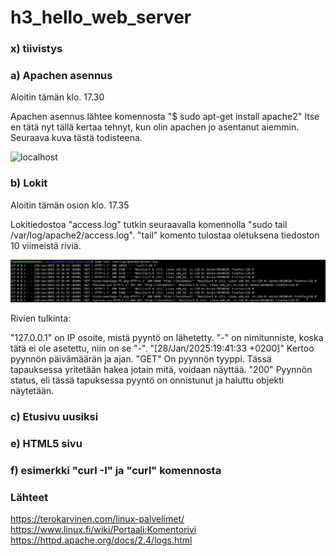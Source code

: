 # h3_hello_web_server

### x) tiivistys

### a) Apachen asennus
Aloitin tämän klo. 17.30

Apachen asennus lähtee komennosta "$ sudo apt-get install apache2" Itse en tätä nyt tällä kertaa tehnyt, kun olin apachen jo asentanut aiemmin. Seuraava kuva tästä todisteena.

![localhost](images/localhost.png)


### b) Lokit
Aloitin tämän osion klo. 17.35

Lokitiedostoa "access.log" tutkin seuraavalla komennolla "sudo tail /var/log/apache2/access.log". "tail" komento tulostaa oletuksena tiedoston 10 viimeistä riviä.

![localhost](images/lokit1.png)

Rivien tulkinta:

  "127.0.0.1"                     on IP osoite, mistä pyyntö on lähetetty.
  "-"                             on nimitunniste, koska tätä ei ole asetettu, niin on se "-".
  "[28/Jan/2025:19:41:33 +0200]"  Kertoo pyynnön päivämäärän ja ajan.
  "GET"                           On pyynnön tyyppi. Tässä tapauksessa yritetään hakea jotain mitä, voidaan näyttää.
  "200"                           Pyynnön status, eli tässä tapuksessa pyyntö on onnistunut ja haluttu objekti näytetään.

  
### c) Etusivu uusiksi

### e) HTML5 sivu

### f) esimerkki "curl -I" ja "curl" komennosta

### Lähteet
https://terokarvinen.com/linux-palvelimet/
https://www.linux.fi/wiki/Portaali:Komentorivi
https://httpd.apache.org/docs/2.4/logs.html
